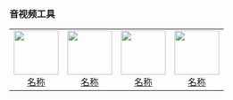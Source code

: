 ### 音视频工具

<table>
  <tr>
    <td style="text-align: center;">
      <a href="链接">
        <img src="png/音视频工具/图片.png" width="80">
        <br>
        <span>名称</span>
      </a>
    </td>
    <td style="text-align: center;">
      <a href="链接">
        <img src="png/音视频工具/图片.png" width="80">
        <br>
        <span>名称</span>
      </a>
    </td>
    <td style="text-align: center;">
      <a href="链接">
        <img src="png/音视频工具/图片.png" width="80">
        <br>
        <span>名称</span>
      </a>
    </td>
    <td style="text-align: center;">
      <a href="链接">
        <img src="png/音视频工具/图片.png" width="80">
        <br>
        <span>名称</span>
      </a>
    </td>
    </tr>
</table>